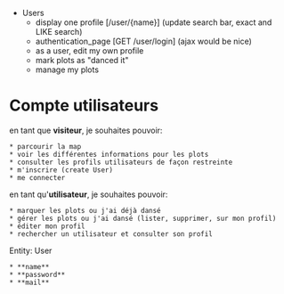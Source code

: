 * Users
	* display one profile [/user/{name}] (update search bar, exact and LIKE search)
	* authentication_page [GET /user/login] (ajax would be nice)
	* as a user, edit my own profile
	* mark plots as "danced it"
	* manage my plots


# Compte utilisateurs

en tant que **visiteur**, je souhaites pouvoir:

	* parcourir la map
	* voir les différentes informations pour les plots
	* consulter les profils utilisateurs de façon restreinte
	* m'inscrire (create User)
	* me connecter

en tant qu'**utilisateur**, je souhaites pouvoir:
	
	* marquer les plots ou j'ai déjà dansé
	* gérer les plots ou j'ai dansé (lister, supprimer, sur mon profil)
	* éditer mon profil
	* rechercher un utilisateur et consulter son profil

Entity: User
	
	* **name**
	* **password**
	* **mail**
